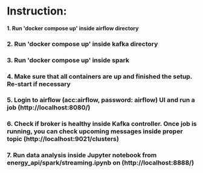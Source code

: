 # Instruction:

#### 1. Run 'docker compose up' inside airflow directory



### 2. Run 'docker compose up' inside kafka directory

### 3. Run 'docker compose up' inside spark

### 4. Make sure that all containers are up and finished the setup. Re-start if necessary

### 5. Login to airflow (acc:airflow, password: airflow) UI and run a job (http://localhost:8080/)

### 6. Check if broker is healthy inside Kafka controller. Once job is running, you can check upcoming messages inside proper topic (http://localhost:9021/clusters)

### 7. Run data analysis inside Jupyter notebook from energy_api/spark/streaming.ipynb on (http://localhost:8888/)
